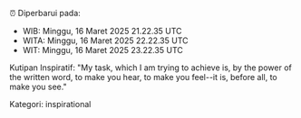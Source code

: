 ⏰ Diperbarui pada:
- WIB: Minggu, 16 Maret 2025 21.22.35 UTC
- WITA: Minggu, 16 Maret 2025 22.22.35 UTC
- WIT: Minggu, 16 Maret 2025 23.22.35 UTC

Kutipan Inspiratif:
"My task, which I am trying to achieve is, by the power of the written word, to make you hear, to make you feel--it is, before all, to make you see."


Kategori: inspirational

